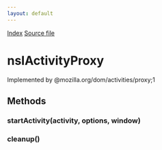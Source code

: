 ```yaml
---
layout: default
---
```

<div id='links'><a href="../index.html">Index</a>
<a href="http://dxr.mozilla.org/mozilla-central/source/dom/activities/interfaces/nsIActivityProxy.idl">Source file</a>
</div>

# nsIActivityProxy #
  
Implemented by @mozilla.org/dom/activities/proxy;1  
  

## Methods ##

### startActivity(activity, options, window) ###

### cleanup() ###
